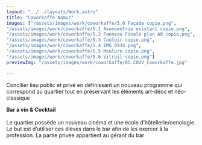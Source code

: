 ```yaml
---
layout: "../../layouts/Work.astro"
title: "Coworkaffe Namur"
images: ["/assets/images/work/coworkaffe/5.0 Façade copie.png",
"/assets/images/work/coworkaffe/5.1 Axonométrie existant copie.png",
"/assets/images/work/coworkaffe/5.2 Panneau Finale plan A0 copie.png",
"/assets/images/work/coworkaffe/5.3 Couloir copie.png",
"/assets/images/work/coworkaffe/5.4 IMG_0934.png",
"/assets/images/work/coworkaffe/5.5 Moulure copie.png",
"/assets/images/work/coworkaffe/5.6 Vitrail copie.png"]
previewImg: "/assets/images/work/coworkaffe/05.COUV_Coworkaffe.jpg"

---
```


Concilier lieu public et privé en définissant un nouveau programme qui 
correspond au quartier tout en préservant les éléments art-déco et   néo-classique

**Bar à vin & Cocktail**
<br />
<br />
Le quartier possède un nouveau cinéma et une école d’hôtellerie/oenologie. Le but est d’utiliser ces élèves dans le bar afin de les exercer à la profession. La partie privée appartient au gérant du bar 
